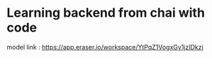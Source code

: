 # Learning backend from chai with code

model link : https://app.eraser.io/workspace/YtPqZ1VogxGy1jzIDkzj